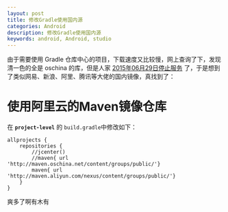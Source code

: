 ```yaml
---
layout: post
title: 修改Gradle使用国内源
categories: Android
description: 修改Gradle使用国内源
keywords: android, Android, studio
---
```


由于需要使用 Gradle 仓库中心的项目，下载速度又比较慢，网上查询了下，发现清一色的全是 oschina 的库，但是人家 [2015年06月29日停止服务](https://www.oschina.net/news/63762/maven-oschina-paused) 了，于是想到了类似网易、新浪、阿里、腾讯等大佬的国内镜像，真找到了：

# 使用阿里云的Maven镜像仓库

在 **`project-level`** 的 `build.gradle`中修改如下：

```
allprojects {
    repositories {
        //jcenter()
        //maven{ url 'http://maven.oschina.net/content/groups/public/'}
        maven{ url 'http://maven.aliyun.com/nexus/content/groups/public/'}
    }
}
```

爽多了啊有木有